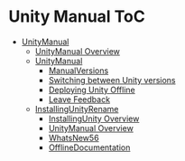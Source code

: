 Unity Manual ToC
================
 - [UnityManual]()
	 - [UnityManual Overview](UnityManual_1.md)
	 - [UnityManual]()
		 - [ManualVersions](ManualVersions.md)
		 - [Switching between Unity versions](SwitchingDocumentationVersions.md)
		 - [Deploying Unity Offline](DeployingUnityOffline.md)
		 - [Leave Feedback](LeaveFeedback.md)
	 - [InstallingUnityRename]()
		 - [InstallingUnity Overview](InstallingUnity.md)
		 - [UnityManual Overview](UnityManual.md)
		 - [WhatsNew56](WhatsNew56.md)
		 - [OfflineDocumentation](OfflineDocumentation.md)

